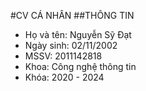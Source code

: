 #CV CÁ NHÂN
##THÔNG TIN 
* Họ và tên: Nguyễn Sỹ Đạt
* Ngày sinh: 02/11/2002
* MSSV: 2011142818
* Khoa: Công nghệ thông tin
* Khóa: 2020 - 2024